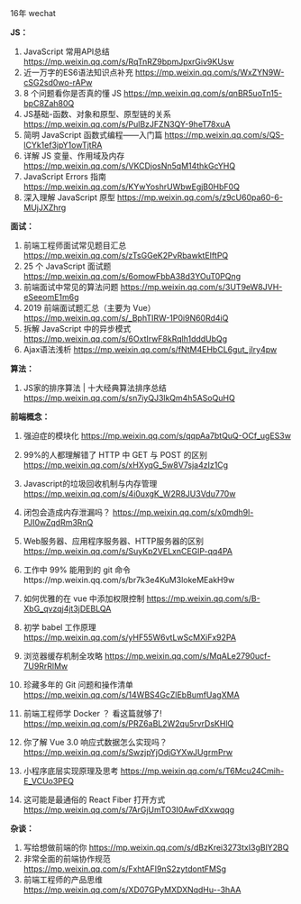 16年 wechat

**JS：**

1. JavaScript 常用API总结 https://mp.weixin.qq.com/s/RqTnRZ9bpmJpxrGiv9KUsw
2. 近一万字的ES6语法知识点补充 https://mp.weixin.qq.com/s/WxZYN9W-cSG2sd0wo-rAPw
3. 8 个问题看你是否真的懂 JS https://mp.weixin.qq.com/s/qnBR5uoTn15-bpC8Zah80Q
4.  JS基础-函数、对象和原型、原型链的关系 https://mp.weixin.qq.com/s/PulBzJFZN3QY-9heT78xuA
5.  简明 JavaScript 函数式编程——入门篇 https://mp.weixin.qq.com/s/QS-lCYk1ef3jpY1owTjtRA
6. 详解 JS 变量、作用域及内存 https://mp.weixin.qq.com/s/VKCDjosNn5qM14thkGcYHQ
7. JavaScript Errors 指南 https://mp.weixin.qq.com/s/KYwYoshrUWbwEgjB0HbF0Q
8.  深入理解 JavaScript 原型 https://mp.weixin.qq.com/s/z9cU60pa60-6-MUjJXZhrg

**面试：**

1. 前端工程师面试常见题目汇总 https://mp.weixin.qq.com/s/zTsGGeK2PvRbawktEIftPQ
2. 25 个 JavaScript 面试题  https://mp.weixin.qq.com/s/6omowFbbA38d3YOuT0PQng
3. 前端面试中常见的算法问题 https://mp.weixin.qq.com/s/3UT9eW8JVH-eSeeomE1m6g
4. 2019 前端面试题汇总（主要为 Vue）https://mp.weixin.qq.com/s/_BphTIRW-1P0i9N60Rd4iQ
5. 拆解 JavaScript 中的异步模式 https://mp.weixin.qq.com/s/6OxtIrwF8kRqlh1dddUbQg
6. Ajax语法浅析 https://mp.weixin.qq.com/s/fNtM4EHbCL6gut_jIry4pw

**算法：**

1.  JS家的排序算法 | 十大经典算法排序总结 https://mp.weixin.qq.com/s/sn7iyQJ3lkQm4h5ASoQuHQ



**前端概念：**

1. 强迫症的模块化  https://mp.weixin.qq.com/s/qqpAa7btQuQ-OCf_ugES3w

2. 99%的人都理解错了 HTTP 中 GET 与 POST 的区别 https://mp.weixin.qq.com/s/xHXyqG_5w8V7sja4zIz1Cg

3. Javascript的垃圾回收机制与内存管理 https://mp.weixin.qq.com/s/4i0uxgK_W2R8JU3Vdu770w

   

4. 闭包会造成内存泄漏吗？ https://mp.weixin.qq.com/s/x0mdh9l-PJI0wZqdRm3RnQ

5. Web服务器、应用程序服务器、HTTP服务器的区别 https://mp.weixin.qq.com/s/SuyKp2VELxnCEGlP-qq4PA

   

6. 工作中 99% 能用到的 git 命令https://mp.weixin.qq.com/s/br7k3e4KuM3lokeMEakH9w

7. 如何优雅的在 vue 中添加权限控制 https://mp.weixin.qq.com/s/B-XbG_qvzqj4jt3jDEBLQA

   

8. 初学 babel 工作原理 https://mp.weixin.qq.com/s/yHF55W6vtLwScMXiFx92PA

9. 浏览器缓存机制全攻略 https://mp.weixin.qq.com/s/MqALe2790ucf-7U9RrRlMw

10.  珍藏多年的 Git 问题和操作清单 https://mp.weixin.qq.com/s/14WBS4GcZlEbBumfUagXMA

11.  前端工程师学 Docker ？ 看这篇就够了! https://mp.weixin.qq.com/s/PRZ6aBL2W2qu5rvrDsKHlQ

12. 你了解 Vue 3.0 响应式数据怎么实现吗？https://mp.weixin.qq.com/s/SwzjpYjOdjGYXwJUgrmPrw

13.  小程序底层实现原理及思考 https://mp.weixin.qq.com/s/T6Mcu24Cmih-E_VCUo3PEQ

14.  这可能是最通俗的 React Fiber 打开方式 https://mp.weixin.qq.com/s/7ArGjUmTO3I0AwFdXxwqqg

**杂谈：**

1. 写给想做前端的你 https://mp.weixin.qq.com/s/dBzKrei3273txI3gBlY2BQ
2. 非常全面的前端协作规范 https://mp.weixin.qq.com/s/FxhtAFI9nS2zytdontFMSg
3.  前端工程师的产品思维 https://mp.weixin.qq.com/s/XD07GPyMXDXNqdHu--3hAA
